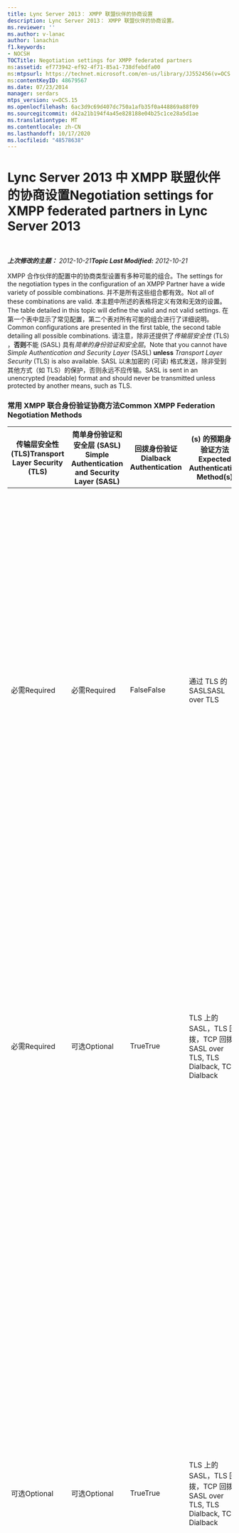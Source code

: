 ```yaml
---
title: Lync Server 2013： XMPP 联盟伙伴的协商设置
description: Lync Server 2013： XMPP 联盟伙伴的协商设置。
ms.reviewer: ''
ms.author: v-lanac
author: lanachin
f1.keywords:
- NOCSH
TOCTitle: Negotiation settings for XMPP federated partners
ms:assetid: ef773942-ef92-4f71-85a1-738dfebdfa00
ms:mtpsurl: https://technet.microsoft.com/en-us/library/JJ552456(v=OCS.15)
ms:contentKeyID: 48679567
ms.date: 07/23/2014
manager: serdars
mtps_version: v=OCS.15
ms.openlocfilehash: 6ac3d9c69d407dc750a1afb35f0a448869a88f09
ms.sourcegitcommit: d42a21b194f4a45e828188e04b25c1ce28a5d1ae
ms.translationtype: MT
ms.contentlocale: zh-CN
ms.lasthandoff: 10/17/2020
ms.locfileid: "48578638"
---
```

# <a name="negotiation-settings-for-xmpp-federated-partners-in-lync-server-2013"></a><span data-ttu-id="36d84-103">Lync Server 2013 中 XMPP 联盟伙伴的协商设置</span><span class="sxs-lookup"><span data-stu-id="36d84-103">Negotiation settings for XMPP federated partners in Lync Server 2013</span></span>

<div data-xmlns="http://www.w3.org/1999/xhtml">

<div class="topic" data-xmlns="http://www.w3.org/1999/xhtml" data-msxsl="urn:schemas-microsoft-com:xslt" data-cs="https://msdn.microsoft.com/">

<div data-asp="https://msdn2.microsoft.com/asp">



</div>

<div id="mainSection">

<div id="mainBody">

<span> </span>

<span data-ttu-id="36d84-104">_**上次修改的主题：** 2012-10-21_</span><span class="sxs-lookup"><span data-stu-id="36d84-104">_**Topic Last Modified:** 2012-10-21_</span></span>

<span data-ttu-id="36d84-105">XMPP 合作伙伴的配置中的协商类型设置有多种可能的组合。</span><span class="sxs-lookup"><span data-stu-id="36d84-105">The settings for the negotiation types in the configuration of an XMPP Partner have a wide variety of possible combinations.</span></span> <span data-ttu-id="36d84-106">并不是所有这些组合都有效。</span><span class="sxs-lookup"><span data-stu-id="36d84-106">Not all of these combinations are valid.</span></span> <span data-ttu-id="36d84-107">本主题中所述的表格将定义有效和无效的设置。</span><span class="sxs-lookup"><span data-stu-id="36d84-107">The table detailed in this topic will define the valid and not valid settings.</span></span> <span data-ttu-id="36d84-108">在第一个表中显示了常见配置，第二个表对所有可能的组合进行了详细说明。</span><span class="sxs-lookup"><span data-stu-id="36d84-108">Common configurations are presented in the first table, the second table detailing all possible combinations.</span></span> <span data-ttu-id="36d84-109">请注意，除非还提供了*传输层安全性* (TLS) ，**否则**不能 (SASL) 具有*简单的身份验证和安全层*。</span><span class="sxs-lookup"><span data-stu-id="36d84-109">Note that you cannot have *Simple Authentication and Security Layer* (SASL) **unless** *Transport Layer Security* (TLS) is also available.</span></span> <span data-ttu-id="36d84-110">SASL 以未加密的 (可读) 格式发送，除非受到其他方式（如 TLS）的保护，否则永远不应传输。</span><span class="sxs-lookup"><span data-stu-id="36d84-110">SASL is sent in an unencrypted (readable) format and should never be transmitted unless protected by another means, such as TLS.</span></span>

### <a name="common-xmpp-federation-negotiation-methods"></a><span data-ttu-id="36d84-111">常用 XMPP 联合身份验证协商方法</span><span class="sxs-lookup"><span data-stu-id="36d84-111">Common XMPP Federation Negotiation Methods</span></span>

<table>
<colgroup>
<col style="width: 20%" />
<col style="width: 20%" />
<col style="width: 20%" />
<col style="width: 20%" />
<col style="width: 20%" />
</colgroup>
<thead>
<tr class="header">
<th><span data-ttu-id="36d84-112">传输层安全性 (TLS)</span><span class="sxs-lookup"><span data-stu-id="36d84-112">Transport Layer Security (TLS)</span></span></th>
<th><span data-ttu-id="36d84-113">简单身份验证和安全层 (SASL) </span><span class="sxs-lookup"><span data-stu-id="36d84-113">Simple Authentication and Security Layer (SASL)</span></span></th>
<th><span data-ttu-id="36d84-114">回拨身份验证</span><span class="sxs-lookup"><span data-stu-id="36d84-114">Dialback Authentication</span></span></th>
<th><span data-ttu-id="36d84-115"> (s) 的预期身份验证方法</span><span class="sxs-lookup"><span data-stu-id="36d84-115">Expected Authentication Method(s)</span></span></th>
<th><span data-ttu-id="36d84-116">注释</span><span class="sxs-lookup"><span data-stu-id="36d84-116">Notes</span></span></th>
</tr>
</thead>
<tbody>
<tr class="odd">
<td><p><span data-ttu-id="36d84-117">必需</span><span class="sxs-lookup"><span data-stu-id="36d84-117">Required</span></span></p></td>
<td><p><span data-ttu-id="36d84-118">必需</span><span class="sxs-lookup"><span data-stu-id="36d84-118">Required</span></span></p></td>
<td><p><span data-ttu-id="36d84-119">False</span><span class="sxs-lookup"><span data-stu-id="36d84-119">False</span></span></p></td>
<td><p><span data-ttu-id="36d84-120">通过 TLS 的 SASL</span><span class="sxs-lookup"><span data-stu-id="36d84-120">SASL over TLS</span></span></p></td>
<td><p><span data-ttu-id="36d84-121">TLS 和 SASL 必需有助于确保 SASL 邮件流是安全的。</span><span class="sxs-lookup"><span data-stu-id="36d84-121">TLS and SASL required helps to ensure that the SASL message stream is secure.</span></span> <span data-ttu-id="36d84-122">如果 XMPP 联盟伙伴未将 TLS 设置为必需或可选的，则不能使用回拨方法，也不能将其用于回退方法。</span><span class="sxs-lookup"><span data-stu-id="36d84-122">Dialback is not available and cannot be used for a fallback method if the XMPP federated partner has not set TLS to required or optional.</span></span></p></td>
</tr>
<tr class="even">
<td><p><span data-ttu-id="36d84-123">必需</span><span class="sxs-lookup"><span data-stu-id="36d84-123">Required</span></span></p></td>
<td><p><span data-ttu-id="36d84-124">可选</span><span class="sxs-lookup"><span data-stu-id="36d84-124">Optional</span></span></p></td>
<td><p><span data-ttu-id="36d84-125">True</span><span class="sxs-lookup"><span data-stu-id="36d84-125">True</span></span></p></td>
<td><p><span data-ttu-id="36d84-126">TLS 上的 SASL，TLS 回拨，TCP 回拨</span><span class="sxs-lookup"><span data-stu-id="36d84-126">SASL over TLS, TLS Dialback, TCP Dialback</span></span></p></td>
<td><p><span data-ttu-id="36d84-127">如果 XMPP 联盟伙伴已将 SASL 设置为 "可选" 或 "必需的 SASL"，则需要使用 TLS。</span><span class="sxs-lookup"><span data-stu-id="36d84-127">By requiring TLS, if the XMPP federated partner has set SASL to optional or required SASL is used.</span></span> <span data-ttu-id="36d84-128">如果 SASL 不可用，将使用 TLS 的回拨。</span><span class="sxs-lookup"><span data-stu-id="36d84-128">If SASL is not available, Dialback over TLS will be used.</span></span></p></td>
</tr>
<tr class="odd">
<td><p><span data-ttu-id="36d84-129">可选</span><span class="sxs-lookup"><span data-stu-id="36d84-129">Optional</span></span></p></td>
<td><p><span data-ttu-id="36d84-130">可选</span><span class="sxs-lookup"><span data-stu-id="36d84-130">Optional</span></span></p></td>
<td><p><span data-ttu-id="36d84-131">True</span><span class="sxs-lookup"><span data-stu-id="36d84-131">True</span></span></p></td>
<td><p><span data-ttu-id="36d84-132">TLS 上的 SASL，TLS 回拨，TCP 回拨</span><span class="sxs-lookup"><span data-stu-id="36d84-132">SASL over TLS, TLS Dialback, TCP Dialback</span></span></p></td>
<td><p><span data-ttu-id="36d84-133">在提供的协商方法中非常灵活，这些设置依赖于 XMPP 联盟伙伴的设置。</span><span class="sxs-lookup"><span data-stu-id="36d84-133">While very flexible in the negotiation methods offered, these settings rely on the XMPP federation partner’s settings.</span></span> <span data-ttu-id="36d84-134">如果合作伙伴的 TLS 是可选的或必需的，但不支持 SASL，TLS 回拨将可用。</span><span class="sxs-lookup"><span data-stu-id="36d84-134">If the partner has TLS optional or required but SASL is not supported, TLS Dialback will be available.</span></span> <span data-ttu-id="36d84-135">如果合作伙伴将 TLS 和 SASL 设置为 "可选" 或 "必需"，则使用最理想的 TLS over SASL 的选择。</span><span class="sxs-lookup"><span data-stu-id="36d84-135">If the partner has TLS and SASL set to optional or required, the optimal selection of TLS over SASL is used.</span></span></p></td>
</tr>
<tr class="even">
<td><p><span data-ttu-id="36d84-136">不支持</span><span class="sxs-lookup"><span data-stu-id="36d84-136">Not Supported</span></span></p></td>
<td><p><span data-ttu-id="36d84-137">不支持</span><span class="sxs-lookup"><span data-stu-id="36d84-137">Not Supported</span></span></p></td>
<td><p><span data-ttu-id="36d84-138">True</span><span class="sxs-lookup"><span data-stu-id="36d84-138">True</span></span></p></td>
<td><p><span data-ttu-id="36d84-139">TCP 回拨</span><span class="sxs-lookup"><span data-stu-id="36d84-139">TCP Dialback</span></span></p></td>
<td><p><span data-ttu-id="36d84-140">在很多情况下，TCP 回拨是唯一可行的解决方案。</span><span class="sxs-lookup"><span data-stu-id="36d84-140">In many cases, TCP Dialback is the only possible solution.</span></span> <span data-ttu-id="36d84-141">比其他选项更不理想，它提供一定级别的信任。</span><span class="sxs-lookup"><span data-stu-id="36d84-141">Less desirable than other options, it does provide some level of trust.</span></span></p></td>
</tr>
</tbody>
</table>


### <a name="xmpp-federation-negotiation-methods-matrix---complete"></a><span data-ttu-id="36d84-142">XMPP 联合协商方法矩阵-完整</span><span class="sxs-lookup"><span data-stu-id="36d84-142">XMPP Federation Negotiation Methods Matrix - Complete</span></span>

<table>
<colgroup>
<col style="width: 20%" />
<col style="width: 20%" />
<col style="width: 20%" />
<col style="width: 20%" />
<col style="width: 20%" />
</colgroup>
<thead>
<tr class="header">
<th><span data-ttu-id="36d84-143">传输层安全性 (TLS)</span><span class="sxs-lookup"><span data-stu-id="36d84-143">Transport Layer Security (TLS)</span></span></th>
<th><span data-ttu-id="36d84-144">简单身份验证和安全层 (SASL) </span><span class="sxs-lookup"><span data-stu-id="36d84-144">Simple Authentication and Security Layer (SASL)</span></span></th>
<th><span data-ttu-id="36d84-145">回拨身份验证</span><span class="sxs-lookup"><span data-stu-id="36d84-145">Dialback Authentication</span></span></th>
<th><span data-ttu-id="36d84-146">预期的身份验证方法</span><span class="sxs-lookup"><span data-stu-id="36d84-146">Expected Authentication Method</span></span></th>
<th><span data-ttu-id="36d84-147">无效配置的备注、警告或错误</span><span class="sxs-lookup"><span data-stu-id="36d84-147">Notes, Warning or Error for Not Valid Configuration</span></span></th>
</tr>
</thead>
<tbody>
<tr class="odd">
<td><p><span data-ttu-id="36d84-148">必需</span><span class="sxs-lookup"><span data-stu-id="36d84-148">Required</span></span></p></td>
<td><p><span data-ttu-id="36d84-149">必需</span><span class="sxs-lookup"><span data-stu-id="36d84-149">Required</span></span></p></td>
<td><p><span data-ttu-id="36d84-150">True</span><span class="sxs-lookup"><span data-stu-id="36d84-150">True</span></span></p></td>
<td><p><span data-ttu-id="36d84-151">通过 TLS 的 SASL</span><span class="sxs-lookup"><span data-stu-id="36d84-151">SASL over TLS</span></span></p></td>
<td><div>

> [!WARNING]  
> <span data-ttu-id="36d84-152">如果需要 SASL 和 TLS，回拨将不会运行。</span><span class="sxs-lookup"><span data-stu-id="36d84-152">Dialback will not operate if both SASL and TLS are required.</span></span>


</div></td>
</tr>
<tr class="even">
<td><p><span data-ttu-id="36d84-153">必需</span><span class="sxs-lookup"><span data-stu-id="36d84-153">Required</span></span></p></td>
<td><p><span data-ttu-id="36d84-154">必需</span><span class="sxs-lookup"><span data-stu-id="36d84-154">Required</span></span></p></td>
<td><p><span data-ttu-id="36d84-155">False</span><span class="sxs-lookup"><span data-stu-id="36d84-155">False</span></span></p></td>
<td><p><span data-ttu-id="36d84-156">通过 TLS 的 SASL</span><span class="sxs-lookup"><span data-stu-id="36d84-156">SASL over TLS</span></span></p></td>
<td></td>
</tr>
<tr class="odd">
<td><p><span data-ttu-id="36d84-157">可选</span><span class="sxs-lookup"><span data-stu-id="36d84-157">Optional</span></span></p></td>
<td><p><span data-ttu-id="36d84-158">必需</span><span class="sxs-lookup"><span data-stu-id="36d84-158">Required</span></span></p></td>
<td><p><span data-ttu-id="36d84-159">True</span><span class="sxs-lookup"><span data-stu-id="36d84-159">True</span></span></p></td>
<td><p><span data-ttu-id="36d84-160">TLS 上的 SASL，TLS 回拨，TCP 回拨</span><span class="sxs-lookup"><span data-stu-id="36d84-160">SASL over TLS, TLS Dialback, TCP Dialback</span></span></p></td>
<td><div>

> [!WARNING]  
> <span data-ttu-id="36d84-161">SASL 需要 TLS。</span><span class="sxs-lookup"><span data-stu-id="36d84-161">SASL requires TLS.</span></span> <span data-ttu-id="36d84-162">允许 TLS 是可选的可能会导致会话协商失败。</span><span class="sxs-lookup"><span data-stu-id="36d84-162">Allowing TLS to be optional may result in failed session negotiations.</span></span>


</div></td>
</tr>
<tr class="even">
<td><p><span data-ttu-id="36d84-163">可选</span><span class="sxs-lookup"><span data-stu-id="36d84-163">Optional</span></span></p></td>
<td><p><span data-ttu-id="36d84-164">必需</span><span class="sxs-lookup"><span data-stu-id="36d84-164">Required</span></span></p></td>
<td><p><span data-ttu-id="36d84-165">False</span><span class="sxs-lookup"><span data-stu-id="36d84-165">False</span></span></p></td>
<td><p><span data-ttu-id="36d84-166">通过 TLS 的 SASL</span><span class="sxs-lookup"><span data-stu-id="36d84-166">SASL over TLS</span></span></p></td>
<td><div>

> [!WARNING]  
> <span data-ttu-id="36d84-167">SASL 需要 TLS。</span><span class="sxs-lookup"><span data-stu-id="36d84-167">SASL requires TLS.</span></span> <span data-ttu-id="36d84-168">允许 TLS 是可选的可能会导致会话协商失败。</span><span class="sxs-lookup"><span data-stu-id="36d84-168">Allowing TLS to be optional may result in failed session negotiations.</span></span>


</div></td>
</tr>
<tr class="odd">
<td><p><span data-ttu-id="36d84-169">不支持</span><span class="sxs-lookup"><span data-stu-id="36d84-169">Not Supported</span></span></p></td>
<td><p><span data-ttu-id="36d84-170">必需</span><span class="sxs-lookup"><span data-stu-id="36d84-170">Required</span></span></p></td>
<td><p><span data-ttu-id="36d84-171">True</span><span class="sxs-lookup"><span data-stu-id="36d84-171">True</span></span></p></td>
<td><p><span data-ttu-id="36d84-172">TCP 回拨</span><span class="sxs-lookup"><span data-stu-id="36d84-172">TCP Dialback</span></span></p></td>
<td><div>

> [!WARNING]  
> <span data-ttu-id="36d84-173">SASL 需要 TLS。</span><span class="sxs-lookup"><span data-stu-id="36d84-173">SASL requires TLS.</span></span> <span data-ttu-id="36d84-174">允许 TLS 是可选的可能会导致会话协商失败。</span><span class="sxs-lookup"><span data-stu-id="36d84-174">Allowing TLS to be optional may result in failed session negotiations.</span></span>


</div></td>
</tr>
<tr class="even">
<td><p><span data-ttu-id="36d84-175">不支持</span><span class="sxs-lookup"><span data-stu-id="36d84-175">Not Supported</span></span></p></td>
<td><p><span data-ttu-id="36d84-176">必需</span><span class="sxs-lookup"><span data-stu-id="36d84-176">Required</span></span></p></td>
<td><p><span data-ttu-id="36d84-177">False</span><span class="sxs-lookup"><span data-stu-id="36d84-177">False</span></span></p></td>
<td><div>

> [!WARNING]  
> <span data-ttu-id="36d84-178">配置无效</span><span class="sxs-lookup"><span data-stu-id="36d84-178">Not Valid Configuration</span></span>


</div></td>
<td><div>

> [!WARNING]  
> <span data-ttu-id="36d84-179">由于 SASL 需要 TLS，并且 TLS 不可用，因此 SASL/TLS 不能成功。</span><span class="sxs-lookup"><span data-stu-id="36d84-179">Because SASL requires TLS, and TLS is not available, SASL/TLS cannot succeed.</span></span> <span data-ttu-id="36d84-180">TCP 回拨被设置为 false，不能使用。</span><span class="sxs-lookup"><span data-stu-id="36d84-180">TCP Dialback is set to false, and cannot be used.</span></span>


</div></td>
</tr>
<tr class="odd">
<td><p><span data-ttu-id="36d84-181">必需</span><span class="sxs-lookup"><span data-stu-id="36d84-181">Required</span></span></p></td>
<td><p><span data-ttu-id="36d84-182">可选</span><span class="sxs-lookup"><span data-stu-id="36d84-182">Optional</span></span></p></td>
<td><p><span data-ttu-id="36d84-183">True</span><span class="sxs-lookup"><span data-stu-id="36d84-183">True</span></span></p></td>
<td><p><span data-ttu-id="36d84-184">TLS 上的 SASL，TLS 回拨</span><span class="sxs-lookup"><span data-stu-id="36d84-184">SASL over TLS, TLS Dialback</span></span></p></td>
<td></td>
</tr>
<tr class="even">
<td><p><span data-ttu-id="36d84-185">必需</span><span class="sxs-lookup"><span data-stu-id="36d84-185">Required</span></span></p></td>
<td><p><span data-ttu-id="36d84-186">可选</span><span class="sxs-lookup"><span data-stu-id="36d84-186">Optional</span></span></p></td>
<td><p><span data-ttu-id="36d84-187">False</span><span class="sxs-lookup"><span data-stu-id="36d84-187">False</span></span></p></td>
<td><p><span data-ttu-id="36d84-188">通过 TLS 的 SASL</span><span class="sxs-lookup"><span data-stu-id="36d84-188">SASL over TLS</span></span></p></td>
<td></td>
</tr>
<tr class="odd">
<td><p><span data-ttu-id="36d84-189">可选</span><span class="sxs-lookup"><span data-stu-id="36d84-189">Optional</span></span></p></td>
<td><p><span data-ttu-id="36d84-190">可选</span><span class="sxs-lookup"><span data-stu-id="36d84-190">Optional</span></span></p></td>
<td><p><span data-ttu-id="36d84-191">True</span><span class="sxs-lookup"><span data-stu-id="36d84-191">True</span></span></p></td>
<td><p><span data-ttu-id="36d84-192">TLS 上的 SASL，TLS 回拨，TCP 回拨</span><span class="sxs-lookup"><span data-stu-id="36d84-192">SASL over TLS, TLS Dialback, TCP Dialback</span></span></p></td>
<td><div>

> [!WARNING]  
> <span data-ttu-id="36d84-193">SASL 需要 TLS。</span><span class="sxs-lookup"><span data-stu-id="36d84-193">SASL requires TLS.</span></span> <span data-ttu-id="36d84-194">允许 TLS 是可选的可能会导致会话协商失败。</span><span class="sxs-lookup"><span data-stu-id="36d84-194">Allowing TLS to be optional may result in failed session negotiations.</span></span>


</div></td>
</tr>
<tr class="even">
<td><p><span data-ttu-id="36d84-195">可选</span><span class="sxs-lookup"><span data-stu-id="36d84-195">Optional</span></span></p></td>
<td><p><span data-ttu-id="36d84-196">可选</span><span class="sxs-lookup"><span data-stu-id="36d84-196">Optional</span></span></p></td>
<td><p><span data-ttu-id="36d84-197">False</span><span class="sxs-lookup"><span data-stu-id="36d84-197">False</span></span></p></td>
<td><p><span data-ttu-id="36d84-198">通过 TLS 的 SASL</span><span class="sxs-lookup"><span data-stu-id="36d84-198">SASL over TLS</span></span></p></td>
<td><div>

> [!WARNING]  
> <span data-ttu-id="36d84-199">SASL 需要 TLS。</span><span class="sxs-lookup"><span data-stu-id="36d84-199">SASL requires TLS.</span></span> <span data-ttu-id="36d84-200">允许 TLS 是可选的可能会导致会话协商失败。</span><span class="sxs-lookup"><span data-stu-id="36d84-200">Allowing TLS to be optional may result in failed session negotiations.</span></span>


</div></td>
</tr>
<tr class="odd">
<td><p><span data-ttu-id="36d84-201">不支持</span><span class="sxs-lookup"><span data-stu-id="36d84-201">Not Supported</span></span></p></td>
<td><p><span data-ttu-id="36d84-202">可选</span><span class="sxs-lookup"><span data-stu-id="36d84-202">Optional</span></span></p></td>
<td><p><span data-ttu-id="36d84-203">True</span><span class="sxs-lookup"><span data-stu-id="36d84-203">True</span></span></p></td>
<td><p><span data-ttu-id="36d84-204">TCP 回拨</span><span class="sxs-lookup"><span data-stu-id="36d84-204">TCP Dialback</span></span></p></td>
<td><div>

> [!WARNING]  
> <span data-ttu-id="36d84-205">SASL 需要 TLS。</span><span class="sxs-lookup"><span data-stu-id="36d84-205">SASL requires TLS.</span></span> <span data-ttu-id="36d84-206">允许 TLS 是可选的可能会导致会话协商失败。</span><span class="sxs-lookup"><span data-stu-id="36d84-206">Allowing TLS to be optional may result in failed session negotiations.</span></span>


</div></td>
</tr>
<tr class="even">
<td><p><span data-ttu-id="36d84-207">不支持</span><span class="sxs-lookup"><span data-stu-id="36d84-207">Not Supported</span></span></p></td>
<td><p><span data-ttu-id="36d84-208">可选</span><span class="sxs-lookup"><span data-stu-id="36d84-208">Optional</span></span></p></td>
<td><p><span data-ttu-id="36d84-209">False</span><span class="sxs-lookup"><span data-stu-id="36d84-209">False</span></span></p></td>
<td><div>

> [!WARNING]  
> <span data-ttu-id="36d84-210">配置无效</span><span class="sxs-lookup"><span data-stu-id="36d84-210">Not Valid Configuration</span></span>


</div></td>
<td><div>

> [!WARNING]  
> <span data-ttu-id="36d84-211">SASL 需要 TLS。</span><span class="sxs-lookup"><span data-stu-id="36d84-211">SASL requires TLS.</span></span> <span data-ttu-id="36d84-212">允许 TLS 是可选的可能会导致会话协商失败。</span><span class="sxs-lookup"><span data-stu-id="36d84-212">Allowing TLS to be optional may result in failed session negotiations.</span></span>


</div></td>
</tr>
<tr class="odd">
<td><p><span data-ttu-id="36d84-213">必需</span><span class="sxs-lookup"><span data-stu-id="36d84-213">Required</span></span></p></td>
<td><p><span data-ttu-id="36d84-214">不支持</span><span class="sxs-lookup"><span data-stu-id="36d84-214">Not Supported</span></span></p></td>
<td><p><span data-ttu-id="36d84-215">True</span><span class="sxs-lookup"><span data-stu-id="36d84-215">True</span></span></p></td>
<td><p><span data-ttu-id="36d84-216">TLS 回拨</span><span class="sxs-lookup"><span data-stu-id="36d84-216">TLS Dialback</span></span></p></td>
<td><p><span data-ttu-id="36d84-217">配置允许 TLS 回拨。</span><span class="sxs-lookup"><span data-stu-id="36d84-217">Configuration allows for TLS Dialback.</span></span></p></td>
</tr>
<tr class="even">
<td><p><span data-ttu-id="36d84-218">必需</span><span class="sxs-lookup"><span data-stu-id="36d84-218">Required</span></span></p></td>
<td><p><span data-ttu-id="36d84-219">不支持</span><span class="sxs-lookup"><span data-stu-id="36d84-219">Not Supported</span></span></p></td>
<td><p><span data-ttu-id="36d84-220">False</span><span class="sxs-lookup"><span data-stu-id="36d84-220">False</span></span></p></td>
<td><p><span data-ttu-id="36d84-221">配置无效</span><span class="sxs-lookup"><span data-stu-id="36d84-221">Not Valid Configuration</span></span></p></td>
<td><div>

> [!WARNING]  
> <span data-ttu-id="36d84-222">必须启用 SASL 或回拨。</span><span class="sxs-lookup"><span data-stu-id="36d84-222">SASL or Dialback must be enabled.</span></span>


</div></td>
</tr>
<tr class="odd">
<td><p><span data-ttu-id="36d84-223">可选</span><span class="sxs-lookup"><span data-stu-id="36d84-223">Optional</span></span></p></td>
<td><p><span data-ttu-id="36d84-224">不支持</span><span class="sxs-lookup"><span data-stu-id="36d84-224">Not Supported</span></span></p></td>
<td><p><span data-ttu-id="36d84-225">True</span><span class="sxs-lookup"><span data-stu-id="36d84-225">True</span></span></p></td>
<td><p><span data-ttu-id="36d84-226">TLS 回拨，TCP 回拨</span><span class="sxs-lookup"><span data-stu-id="36d84-226">TLS Dialback, TCP Dialback</span></span></p></td>
<td><p><span data-ttu-id="36d84-227">根据其他终结点的协商选择，将接受 TCP 或 TLS 回拨。</span><span class="sxs-lookup"><span data-stu-id="36d84-227">Based on negotiation choices of the other end point, TCP or TLS Dialback will be accepted.</span></span></p></td>
</tr>
<tr class="even">
<td><p><span data-ttu-id="36d84-228">可选</span><span class="sxs-lookup"><span data-stu-id="36d84-228">Optional</span></span></p></td>
<td><p><span data-ttu-id="36d84-229">不支持</span><span class="sxs-lookup"><span data-stu-id="36d84-229">Not Supported</span></span></p></td>
<td><p><span data-ttu-id="36d84-230">False</span><span class="sxs-lookup"><span data-stu-id="36d84-230">False</span></span></p></td>
<td><p><span data-ttu-id="36d84-231">配置无效</span><span class="sxs-lookup"><span data-stu-id="36d84-231">Not Valid Configuration</span></span></p></td>
<td><div>

> [!WARNING]  
> <span data-ttu-id="36d84-232">必须启用 SASL 或回拨。</span><span class="sxs-lookup"><span data-stu-id="36d84-232">SASL or Dialback must be enabled.</span></span>


</div></td>
</tr>
<tr class="odd">
<td><p><span data-ttu-id="36d84-233">不支持</span><span class="sxs-lookup"><span data-stu-id="36d84-233">Not Supported</span></span></p></td>
<td><p><span data-ttu-id="36d84-234">不支持</span><span class="sxs-lookup"><span data-stu-id="36d84-234">Not Supported</span></span></p></td>
<td><p><span data-ttu-id="36d84-235">True</span><span class="sxs-lookup"><span data-stu-id="36d84-235">True</span></span></p></td>
<td><p><span data-ttu-id="36d84-236">TCP 回拨</span><span class="sxs-lookup"><span data-stu-id="36d84-236">TCP Dialback</span></span></p></td>
<td><p><span data-ttu-id="36d84-237">TCP 回拨是唯一可用的协商方法</span><span class="sxs-lookup"><span data-stu-id="36d84-237">TCP Dialback is the only negotiation method available</span></span></p></td>
</tr>
<tr class="even">
<td><p><span data-ttu-id="36d84-238">不支持</span><span class="sxs-lookup"><span data-stu-id="36d84-238">Not Supported</span></span></p></td>
<td><p><span data-ttu-id="36d84-239">不支持</span><span class="sxs-lookup"><span data-stu-id="36d84-239">Not Supported</span></span></p></td>
<td><p><span data-ttu-id="36d84-240">False</span><span class="sxs-lookup"><span data-stu-id="36d84-240">False</span></span></p></td>
<td><p><span data-ttu-id="36d84-241">配置无效</span><span class="sxs-lookup"><span data-stu-id="36d84-241">Not Valid Configuration</span></span></p></td>
<td><div>

> [!WARNING]  
> <span data-ttu-id="36d84-242">必须启用 SASL 或回拨。</span><span class="sxs-lookup"><span data-stu-id="36d84-242">SASL or Dialback must be enabled.</span></span>


</div></td>
</tr>
</tbody>
</table>


</div>

<span> </span>

</div>

</div>

</div>

